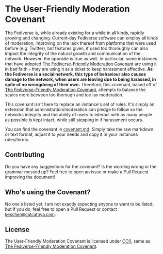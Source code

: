 # The User-Friendly Moderation Covenant

The Fediverse is, while already existing for a while in all kinds, rapidly growing and changing. Current-day Fediverse software can employ all kinds of moderation, improving on the lack thereof from platforms that were used before (e.g. Twitter), but features given, if used too thoroughly can also impact the integrity of the natural growth and communication of the network. However, the opposite is true as well. In particular, some instances that have adopted [The Fediverse-Friendly Moderation Covenant](https://github.com/pixeldesu/fediverse-friendly-moderation-covenant) are using it in bad faith – they are using it as a ticket to keep harassment effective. **As the Fediverse is a social network, this type of behaviour also causes damage to the network, when users are leaving due to being harassed, in spite of no wrongdoing of their own.** Therefore, this covenant, based off of [The Fediverse-Friendly Moderation Covenant](https://github.com/pixeldesu/fediverse-friendly-moderation-covenant), attempts to balance the scales more between too thorough and too lax moderation.

This covenant isn't here to replace an instance's set of rules. It's simply an extension that administration/moderation can pledge to follow so the networks integrity and the ability of users to interact with as many people as possible is kept intact, while still stepping in if harassment occurs.

You can find the covenant in [covenant.md](covenant.md). Simply take the raw markdown or text format, adjust it to your needs and copy it in your instances rules/terms.

## Contributing

Do you have any suggestions for the covenant? Is the wording wrong or the grammar messed up? Feel free to open an issue or make a Pull Request improving the document!

## Who's using the Covenant?

No one's listed yet. I am not exactly expecting anyone to want to be listed, but if you do, feel free to open a Pull Request or contact [kescher@catcatnya.com](https://catcatnya.com/@kescher).

## License

The User-Friendly Moderation Covenant is licensed under [CC0](LICENSE), same as [The Fediverse-Friendly Moderation Covenant](https://github.com/pixeldesu/fediverse-friendly-moderation-covenant).

